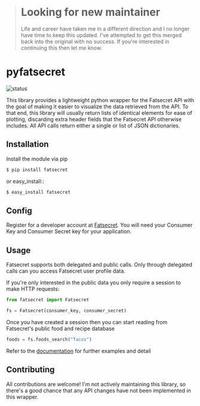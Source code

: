 > # Looking for new maintainer
>
> Life and career have taken me in a different direction and I no longer have time to keep this updated. I've attempted to get this merged back into the original with no success. If you're interested in continuing this then let me know.

# pyfatsecret

![status](https://badge.fury.io/py/fatsecret.svg)

This library provides a lightweight python wrapper for the Fatsecret API with the goal of making it easier to visualize the data retrieved from the API. To that end, this library will usually return lists of identical elements for ease of plotting, discarding extra header fields that the Fatsecret API otherwise includes. All API calls return either a single or list of JSON dictionaries.

## Installation

Install the module via pip

```sh
$ pip install fatsecret
```

or easy_install::

```sh
$ easy_install fatsecret
```

## Config

Register for a developer account at [Fatsecret](https://platform.fatsecret.com/api/). You will need your Consumer Key and Consumer Secret key for your application. 

## Usage

Fatsecret supports both delegated and public calls. Only through delegated calls can you access Fatsecret user profile data.

If you're only interested in the public data you only require a session to make HTTP requests:

```py
from fatsecret import Fatsecret

fs = Fatsecret(consumer_key, consumer_secret)
```

Once you have created a session then you can start reading from Fatsecret's public food and recipe database

```py
foods = fs.foods_search("Tacos")
```

Refer to the [documentation](https://pyfatsecret.readthedocs.org/en/latest/) for further examples and detail

## Contributing

All contributions are welcome! I'm not actively maintaining this library, so there's a good chance that any API changes have not been implemented in this wrapper.
